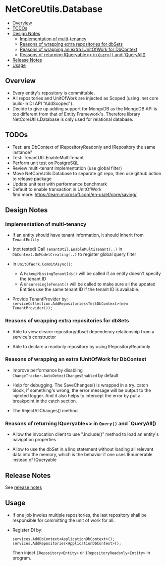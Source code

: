 # NetCoreUtils.Database

<!--TOC-->
  - [Overview](#overview)
  - [TODOs](#todos)
  - [Design Notes](#design-notes)
    - [Implementation of multi-tenancy](#implementation-of-multi-tenancy)
    - [Reasons of wrapping extra repositories for dbSets](#reasons-of-wrapping-extra-repositories-for-dbsets)
    - [Reasons of wrapping an extra IUnitOfWork for DbContext](#reasons-of-wrapping-an-extra-iunitofwork-for-dbcontext)
    - [Reasons of returning IQueryable<> in `Query()` and `QueryAll()](#reasons-of-returning-iqueryable-in-query-and-queryall)
  - [Release Notes](#release-notes)
  - [Usage](#usage)
<!--/TOC-->

## Overview

- Every entity's repository is committable.
- All repositories and UnitOfWork are injected as Scoped (using .net core build-in DI API "AddScoped").
- Decide to give up adding support for MongoDB as the MongoDB API is too
  different from that of Entity Framework's. Therefore library
  NetCoreUtils.Database is only used for relational database.

## TODOs

- Test: are DbContext of IRepositoryReadonly and IRepository the same instance?
- Test: TenantUtil.EnableMultiTenant
- Perform unit test on PostgreSQL
- Review multi-tenant implementation (use global filter)
- Move NetCoreUtils.Database to separate git repo, then use github action to release package
- Update unit test with performance benchmark
- Default to enable transaction in UnitOfWork  
  find more: https://learn.microsoft.com/en-us/ef/core/saving/

## Design Notes

### Implementation of multi-tenancy

- If an entity should have tenant information, it should inherit from `TenantEntity`
- (not tested) Call `TenantUtil.EnableMultiTenant(..)` in
  `DbContext.OnModelCreating(..)` to register global query filter

- In `UnitOfWork.CommitAsync()`:
  * A `MakeupMissingTenantIds()` will be called if an entity doesn't specify the tenant ID
  * A `EnsureSingleTenant()` will be called to make sure all the updated Entities use the
    same tenant ID if the tenant ID is available.

- Provide TenantProvider by: `serviceCollection.AddRepositories<TestDbContext>(new TenantProvider());`

### Reasons of wrapping extra repositories for dbSets

- Able to view clearer repository/dbset dependency relationship from a service's
  constructor

- Able to declare a readonly repository by using IRepositoryReadonly

### Reasons of wrapping an extra IUnitOfWork for DbContext

- Improve performance by disabling `ChangeTracker.AutoDetectChangesEnabled` by default

- Help for debugging. The SaveChanges() is wrapped in a try..catch block, if something's wrong,
  the error message will be output to the injected logger. And it also helps to intercept the error
  by put a breakpoint in the catch section.

- The RejectAllChanges() method

### Reasons of returning IQueryable<> in `Query()` and `QueryAll()

- Allow the invocation client to use ".Include()" method to load an entity's navigation
  properties

- Allow to use the dbSet in a linq statement without loading all relevant data into the
  memory, which is the behavior if one uses IEnumerable instead of IQueryable

## Release Notes

See [release notes](./release-notes.md)

## Usage

- If one job involes multiple repositories, the last repository shall be
  responsible for committing the unit of work for all. 

- Register DI by:
  ```
  services.AddDbContext<ApplicationDbContext>();
  services.AddRepositories<ApplicationDbContext>();
  ```
  Then inject `IRepository<Entity>` or `IRepositoryReadonly<Entity>` in program.
